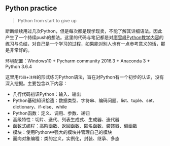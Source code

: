 ## Python practice
> Python from start to give up

断断续续用过几次Python，但是每次都是现学现卖，不能了解其详细语法。因此产生了一个持续push的想法。这里的代码与笔记都是对[廖雪峰Python教学内容](https://www.liaoxuefeng.com/wiki/1016959663602400)的练习与总结，对自己是一个学习的过程，如果能对别人也有一点参考意义的话，那是非常好的。

环境配置：Windows10 + Pycharm community 2016.3 + Anaconda 3 + Python 3.6.4

这里用`代码`+`注释`的形式练习Python语法，旨在对Python有一个初步的认识，没有深入挖掘。主要包含以下内容：

- 几行代码初识Python：输入、输出
- Python基础知识拾遗：数据类型、字符串、编码问题、list、tuple、set、dictionary、if-else、while
- Python函数：定义、调用、参数、递归
- 高级特性：切片、迭代、列表生成式、生成器、迭代器
- 函数式编程：高阶函数、返回函数、匿名函数、装饰器、偏函数
- 模块：使用Python中强大的模块并管理自己的模块
- 面向对象编程：类的定义，实例化，封装、继承、多态
